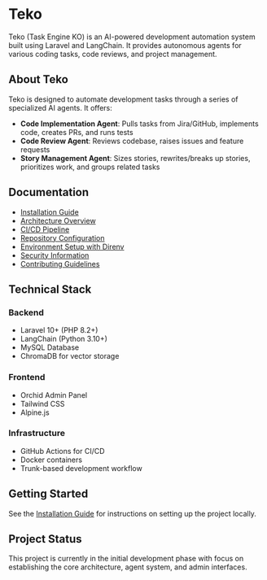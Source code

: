 # Teko

Teko (Task Engine KO) is an AI-powered development automation system built using Laravel and LangChain. It provides autonomous agents for various coding tasks, code reviews, and project management.

## About Teko

Teko is designed to automate development tasks through a series of specialized AI agents. It offers:

- **Code Implementation Agent**: Pulls tasks from Jira/GitHub, implements code, creates PRs, and runs tests
- **Code Review Agent**: Reviews codebase, raises issues and feature requests
- **Story Management Agent**: Sizes stories, rewrites/breaks up stories, prioritizes work, and groups related tasks

## Documentation

* [Installation Guide](Installation.md)
* [Architecture Overview](architecture.md)
* [CI/CD Pipeline](cicd.md)
* [Repository Configuration](repo-config.md)
* [Environment Setup with Direnv](direnv-setup.md)
* [Security Information](https://github.com/dodwmd/teko/blob/master/SECURITY.md)
* [Contributing Guidelines](https://github.com/dodwmd/teko/blob/master/.github/CONTRIBUTING.md)

## Technical Stack

### Backend
- Laravel 10+ (PHP 8.2+)
- LangChain (Python 3.10+)
- MySQL Database
- ChromaDB for vector storage

### Frontend
- Orchid Admin Panel
- Tailwind CSS
- Alpine.js

### Infrastructure
- GitHub Actions for CI/CD
- Docker containers
- Trunk-based development workflow

## Getting Started

See the [Installation Guide](Installation.md) for instructions on setting up the project locally.

## Project Status

This project is currently in the initial development phase with focus on establishing the core architecture, agent system, and admin interfaces.
